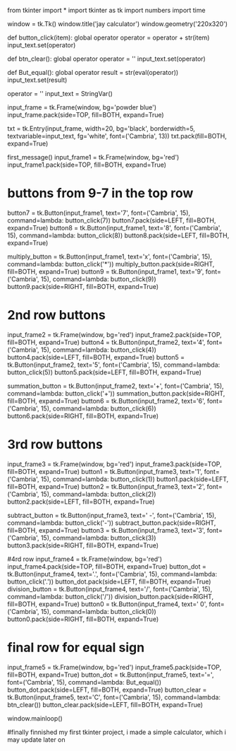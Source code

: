 


from tkinter import *
import tkinter as tk
import numbers
import time

window = tk.Tk()
window.title('jay calculator')
window.geometry('220x320')


def button_click(item):
    global operator
    operator = operator + str(item)
    input_text.set(operator)

def btn_clear():
    global operator
    operator = ''
    input_text.set(operator)

def But_equal():
    global operator
    result = str(eval(operator))
    input_text.set(result)


operator = ''
input_text = StringVar()

input_frame = tk.Frame(window, bg='powder blue')
input_frame.pack(side=TOP, fill=BOTH, expand=True)

txt = tk.Entry(input_frame, width=20, bg='black', borderwidth=5, textvariable=input_text, fg='white', font=('Cambria', 13))
txt.pack(fill=BOTH, expand=True)


first_message()
input_frame1 = tk.Frame(window, bg='red')
input_frame1.pack(side=TOP, fill=BOTH, expand=True)
# buttons from 9-7 in the top row
button7 = tk.Button(input_frame1, text='7', font=('Cambria', 15), command=lambda: button_click(7))
button7.pack(side=LEFT, fill=BOTH, expand=True)
button8 = tk.Button(input_frame1, text='8', font=('Cambria', 15), command=lambda: button_click(8))
button8.pack(side=LEFT, fill=BOTH, expand=True)

multiply_button = tk.Button(input_frame1, text='x', font=('Cambria', 15), command=lambda: button_click('*'))
multiply_button.pack(side=RIGHT, fill=BOTH, expand=True)
button9 = tk.Button(input_frame1, text='9', font=('Cambria', 15), command=lambda: button_click(9))
button9.pack(side=RIGHT, fill=BOTH, expand=True)

# 2nd row buttons
input_frame2 = tk.Frame(window, bg='red')
input_frame2.pack(side=TOP, fill=BOTH, expand=True)
button4 = tk.Button(input_frame2, text='4', font=('Cambria', 15), command=lambda: button_click(4))
button4.pack(side=LEFT, fill=BOTH, expand=True)
button5 = tk.Button(input_frame2, text='5', font=('Cambria', 15), command=lambda: button_click(5))
button5.pack(side=LEFT, fill=BOTH, expand=True)

summation_button = tk.Button(input_frame2, text='+', font=('Cambria', 15), command=lambda: button_click('+'))
summation_button.pack(side=RIGHT, fill=BOTH, expand=True)
button6 = tk.Button(input_frame2, text='6', font=('Cambria', 15), command=lambda: button_click(6))
button6.pack(side=RIGHT, fill=BOTH, expand=True)

# 3rd row buttons
input_frame3 = tk.Frame(window, bg='red')
input_frame3.pack(side=TOP, fill=BOTH, expand=True)
button1 = tk.Button(input_frame3, text='1', font=('Cambria', 15), command=lambda: button_click(1))
button1.pack(side=LEFT, fill=BOTH, expand=True)
button2 = tk.Button(input_frame3, text='2', font=('Cambria', 15), command=lambda: button_click(2))
button2.pack(side=LEFT, fill=BOTH, expand=True)

subtract_button = tk.Button(input_frame3, text=' -', font=('Cambria', 15), command=lambda: button_click('-'))
subtract_button.pack(side=RIGHT, fill=BOTH, expand=True)
button3 = tk.Button(input_frame3, text='3', font=('Cambria', 15), command=lambda: button_click(3))
button3.pack(side=RIGHT, fill=BOTH, expand=True)

#4rd row
input_frame4 = tk.Frame(window, bg='red')
input_frame4.pack(side=TOP, fill=BOTH, expand=True)
button_dot = tk.Button(input_frame4, text='.', font=('Cambria', 15), command=lambda: button_click('.'))
button_dot.pack(side=LEFT, fill=BOTH, expand=True)
division_button = tk.Button(input_frame4, text='/', font=('Cambria', 15), command=lambda: button_click('/'))
division_button.pack(side=RIGHT, fill=BOTH, expand=True)
button0 = tk.Button(input_frame4, text=' 0', font=('Cambria', 15), command=lambda: button_click(0))
button0.pack(side=RIGHT, fill=BOTH, expand=True)

# final row for equal sign
input_frame5 = tk.Frame(window, bg='red')
input_frame5.pack(side=TOP, fill=BOTH, expand=True)
button_dot = tk.Button(input_frame5, text='=', font=('Cambria', 15), command=lambda: But_equal())
button_dot.pack(side=LEFT, fill=BOTH, expand=True)
button_clear = tk.Button(input_frame5, text='C', font=('Cambria', 15), command=lambda: btn_clear())
button_clear.pack(side=LEFT, fill=BOTH, expand=True)


window.mainloop()






#finally finnished my first tkinter project, i made a simple calculator, which i may update later on

